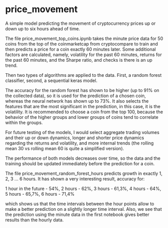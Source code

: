# price_movement

A simple model predicting the movement of cryptocurrency prices up or down up to six hours ahead of time.

The file price_movement_top_coins.ipynb
takes the minute price data for 50 coins from the top of the coinmarketcap from cryptocompare to train and then predicts a price for a coin exactly 60 minutes later. 
Some additional factors are calculated, namely, volatility for the past 60 minutes, returns for the past 60 minutes, and the Sharpe ratio, and checks is there is an up trend. 

Then two types of algorithms are applied to the data. First, a random forest classifier, second, a sequential keras model. 

The accuracy for the random forest has shown to be higher (up to 91% on the collected data), so it is used for the prediction of a chosen coin, whereas the neural network has shown up to 73%. It also selects the features that are the most significant in the prediction, in this case, it is the volatility. It is recommended to choose a coin from the top 100, because the behavior of the higher groups and lower groups of coins tend to correlate within the groups. 

For future testing of the models, I would select aggregate trading volumes and their up or down dynamics, longer and shorter price dynamics regarding the returns and volatility, and more internal trends (the rolling mean 30 vs rolling mean 60 is quite a simplified version). 

The performance of both models decreases over time, so the data and the training should be updated immediately before the prediction for a coin.

The file price_movement_random_forest_hours predicts growth in exactly 1, 2, 3 ... 6 hours. 
It has shown a very interesting result, accuracy for:

1 hour in the future - 54%,
2 hours - 62%,
3 hours - 61,3%,
4 hours - 64%,
5 hours - 65,7%,
6 hours - 71,4% 

which shows us that the time intervals between the hour points allow to make a better prediction on a slightly longer time interval.
Also, we see that the prediction using the minute data in the first notebook gives better results than the hourly data. 
